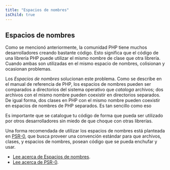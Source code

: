 ```yaml
---
title: "Espacios de nombres"
isChild: true
---
```

## Espacios de nombres

Como se mencionó anteriormente, la comunidad PHP tiene muchos desarrolladores creando bastante código.
Esto significa que el código de una librería PHP puede utilizar el mismo nombre de clase que otra
librería. Cuando ambas son utilizadas en el mismo espacio de nombres, colisionan y ocasionan problemas.

Los _Espacios de nombres_ solucionan este problema. Como se describe en el manual de referencia de PHP,
los espacios de nombres pueden ser comparados a directorios del sistema operativo que _cataloga_
archivos; dos archivos con el mismo nombre pueden coexistir en directorios separados. De igual forma,
dos clases en PHP con el mismo nombre pueden coexistir en espacios de nombres de PHP separados. Es tan
sencillo como eso

Es importante que se catalogue tu código de forma que pueda ser utilizado por otros desarrolladores
sin miedo de que choque con otras librerías.

Una forma recomendada de utilizar los espacios de nombres está planteada en [PSR-0][psr0], que busca
proveer una convención estándar para que archivos, clases, y espacios de nombres, posean código que se
pueda enchufar y usar.

* [Lee acerca de Espacios de nombres][namespaces].
* [Lee acerca de PSR-0][psr0].

[namespaces]: http://www.php.net/manual/es/language.namespaces.php
[psr0]: https://github.com/php-fig/fig-standards/blob/master/accepted/PSR-0.md